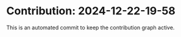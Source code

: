 # Contribution: 2024-12-22-19-58
This is an automated commit to keep the contribution graph active.
